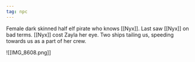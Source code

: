```yaml
---
tag: npc
---
```


Female dark skinned half elf pirate who knows [[Nyx]]. Last saw [[Nyx]] on bad terms. [[Nyx]] cost Zayla her eye. Two ships tailing us, speeding towards us as a part of her crew.

![[IMG_8608.png]]